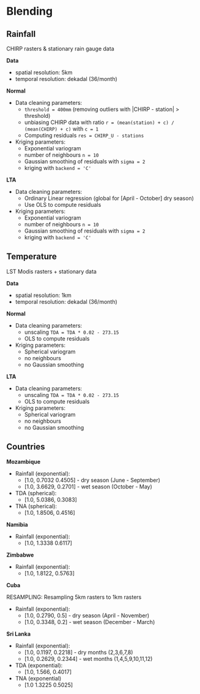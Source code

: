 # Blending 

## Rainfall
CHIRP rasters & stationary rain gauge data

**Data**
- spatial resolution: 5km 
- temporal resolution: dekadal (36/month)

**Normal**

- Data cleaning parameters:
  - `threshold = 400mm` (removing outliers with |CHIRP - station| > threshold)
  - unbiasing CHIRP data with ratio `r = (mean(station) + c) / (mean(CHIRP) + c)` with `c = 1`
  - Computing residuals `res = CHIRP_U - stations`
- Kriging parameters:
  - Exponential variogram
  - number of neighbours `n = 10`
  - Gaussian smoothing of residuals with `sigma = 2`
  - kriging with `backend = 'C'`

**LTA**

- Data cleaning parameters:
  - Ordinary Linear regression (global for [April - October] dry season)
  - Use OLS to compute residuals
- Kriging parameters:
  - Exponential variogram
  - number of neighbours `n = 10`
  - Gaussian smoothing of residuals with `sigma = 2`
  - kriging with `backend = 'C'`



## Temperature
LST Modis rasters + stationary data

**Data**
- spatial resolution: 1km 
- temporal resolution: dekadal (36/month)

**Normal**

- Data cleaning parameters:
  - unscaling `TDA = TDA * 0.02 - 273.15`
  - OLS to compute residuals
- Kriging parameters:
  - Spherical variogram
  - no neighbours
  - no Gaussian smoothing

**LTA**

- Data cleaning parameters:
  - unscaling `TDA = TDA * 0.02 - 273.15`
  - OLS to compute residuals
- Kriging parameters:
  - Spherical variogram
  - no neighbours
  - no Gaussian smoothing


## Countries

**Mozambique**

- Rainfall (exponential): 
  - [1.0, 0.7032	0.4505] - dry season (June - September)
  - [1.0, 3.6629, 0.2701] - wet season (October - May)
- TDA (spherical):
  - [1.0, 5.0386, 0.3083]
- TNA (spherical):
  - [1.0, 1.8506, 0.4516]

**Namibia**

- Rainfall (exponential): 
  - [1.0, 1.3338	0.6117]


**Zimbabwe**

- Rainfall (exponential): 
  - [1.0, 1.8122,	0.5763]

**Cuba**

RESAMPLING: Resampling 5km rasters to 1km rasters
- Rainfall (exponential): 
  - [1.0, 0.2790, 0.5] - dry season (April - November)
  - [1.0, 0.3348, 0.2] - wet season (December - March)

**Sri Lanka**

- Rainfall (exponential): 
  - [1.0, 0.1197, 0.2218] - dry months (2,3,6,7,8)
  - [1.0, 0.2629, 0.2344] - wet months (1,4,5,9,10,11,12)
- TDA (exponential): 
  - [1.0, 1.566, 0.4017] 
- TNA (exponential)
  - [1.0 1.3225 0.5025]


